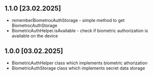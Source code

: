 ## 1.1.0 [23.02.2025]

- rememberBiometrocAuthStorage - simple method to get BiometrocAuthStorage
- BiometricAuthHelper.isAvailable - check if biometric authorization is available on the device

## 1.0.0 [03.02.2025]

- BiometricAuthHelper class which implements biometric athorization
- BiometricAuthStorage class which implements secret data storage
